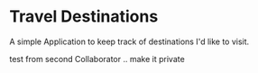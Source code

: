 # Travel Destinations

A simple Application to keep track of destinations I'd like to visit. 

test from second Collaborator .. make it private
